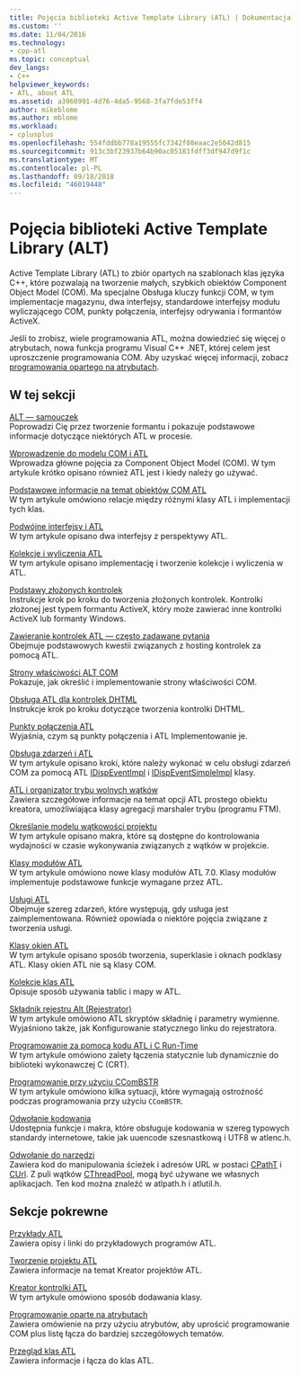 ```yaml
---
title: Pojęcia biblioteki Active Template Library (ATL) | Dokumentacja firmy Microsoft
ms.custom: ''
ms.date: 11/04/2016
ms.technology:
- cpp-atl
ms.topic: conceptual
dev_langs:
- C++
helpviewer_keywords:
- ATL, about ATL
ms.assetid: a3960991-4d76-4da5-9568-3fa7fde53ff4
author: mikeblome
ms.author: mblome
ms.workload:
- cplusplus
ms.openlocfilehash: 554fddbb778a19555fc7342f08eaac2e5642d815
ms.sourcegitcommit: 913c3bf23937b64b90ac05181fdff3df947d9f1c
ms.translationtype: MT
ms.contentlocale: pl-PL
ms.lasthandoff: 09/18/2018
ms.locfileid: "46019448"
---
```

# <a name="active-template-library-atl-concepts"></a>Pojęcia biblioteki Active Template Library (ALT)

Active Template Library (ATL) to zbiór opartych na szablonach klas języka C++, które pozwalają na tworzenie małych, szybkich obiektów Component Object Model (COM). Ma specjalne Obsługa kluczy funkcji COM, w tym implementacje magazynu, dwa interfejsy, standardowe interfejsy modułu wyliczającego COM, punkty połączenia, interfejsy odrywania i formantów ActiveX.

Jeśli to zrobisz, wiele programowania ATL, można dowiedzieć się więcej o atrybutach, nowa funkcja programu Visual C++ .NET, której celem jest uproszczenie programowania COM. Aby uzyskać więcej informacji, zobacz [programowania opartego na atrybutach](../windows/attributed-programming-concepts.md).

## <a name="in-this-section"></a>W tej sekcji

[ALT — samouczek](../atl/active-template-library-atl-tutorial.md)<br/>
Poprowadzi Cię przez tworzenie formantu i pokazuje podstawowe informacje dotyczące niektórych ATL w procesie.

[Wprowadzenie do modelu COM i ATL](../atl/introduction-to-com-and-atl.md)<br/>
Wprowadza główne pojęcia za Component Object Model (COM). W tym artykule krótko opisano również ATL jest i kiedy należy go używać.

[Podstawowe informacje na temat obiektów COM ATL](../atl/fundamentals-of-atl-com-objects.md)<br/>
W tym artykule omówiono relacje między różnymi klasy ATL i implementacji tych klas.

[Podwójne interfejsy i ATL](../atl/dual-interfaces-and-atl.md)<br/>
W tym artykule opisano dwa interfejsy z perspektywy ATL.

[Kolekcje i wyliczenia ATL](../atl/atl-collections-and-enumerators.md)<br/>
W tym artykule opisano implementację i tworzenie kolekcje i wyliczenia w ATL.

[Podstawy złożonych kontrolek](../atl/atl-composite-control-fundamentals.md)<br/>
Instrukcje krok po kroku do tworzenia złożonych kontrolek. Kontrolki złożonej jest typem formantu ActiveX, który może zawierać inne kontrolki ActiveX lub formanty Windows.

[Zawieranie kontrolek ATL — często zadawane pytania](../atl/atl-control-containment-faq.md)<br/>
Obejmuje podstawowych kwestii związanych z hosting kontrolek za pomocą ATL.

[Strony właściwości ALT COM](../atl/atl-com-property-pages.md)<br/>
Pokazuje, jak określić i implementowanie strony właściwości COM.

[Obsługa ATL dla kontrolek DHTML](../atl/atl-support-for-dhtml-controls.md)<br/>
Instrukcje krok po kroku dotyczące tworzenia kontrolki DHTML.

[Punkty połączenia ATL](../atl/atl-connection-points.md)<br/>
Wyjaśnia, czym są punkty połączenia i ATL Implementowanie je.

[Obsługa zdarzeń i ATL](../atl/event-handling-and-atl.md)<br/>
W tym artykule opisano kroki, które należy wykonać w celu obsługi zdarzeń COM za pomocą ATL [IDispEventImpl](../atl/reference/idispeventimpl-class.md) i [IDispEventSimpleImpl](../atl/reference/idispeventsimpleimpl-class.md) klasy.

[ATL i organizator trybu wolnych wątków](../atl/atl-and-the-free-threaded-marshaler.md)<br/>
Zawiera szczegółowe informacje na temat opcji ATL prostego obiektu kreatora, umożliwiająca klasy agregacji marshaler trybu (programu FTM).

[Określanie modelu wątkowości projektu](../atl/specifying-the-threading-model-for-a-project-atl.md)<br/>
W tym artykule opisano makra, które są dostępne do kontrolowania wydajności w czasie wykonywania związanych z wątków w projekcie.

[Klasy modułów ATL](../atl/atl-module-classes.md)<br/>
W tym artykule omówiono nowe klasy modułów ATL 7.0. Klasy modułów implementuje podstawowe funkcje wymagane przez ATL.

[Usługi ATL](../atl/atl-services.md)<br/>
Obejmuje szereg zdarzeń, które występują, gdy usługa jest zaimplementowana. Również opowiada o niektóre pojęcia związane z tworzenia usługi.

[Klasy okien ATL](../atl/atl-window-classes.md)<br/>
W tym artykule opisano sposób tworzenia, superklasie i oknach podklasy ATL. Klasy okien ATL nie są klasy COM.

[Kolekcje klas ATL](../atl/atl-collection-classes.md)<br/>
Opisuje sposób używania tablic i mapy w ATL.

[Składnik rejestru Alt (Rejestrator)](../atl/atl-registry-component-registrar.md)<br/>
W tym artykule omówiono ATL skryptów składnię i parametry wymienne. Wyjaśniono także, jak Konfigurowanie statycznego linku do rejestratora.

[Programowanie za pomocą kodu ATL i C Run-Time](../atl/programming-with-atl-and-c-run-time-code.md)<br/>
W tym artykule omówiono zalety łączenia statycznie lub dynamicznie do biblioteki wykonawczej C (CRT).

[Programowanie przy użyciu CComBSTR](../atl/programming-with-ccombstr-atl.md)<br/>
W tym artykule omówiono kilka sytuacji, które wymagają ostrożność podczas programowania przy użyciu `CComBSTR`.

[Odwołanie kodowania](../atl/atl-encoding-reference.md)<br/>
Udostępnia funkcje i makra, które obsługuje kodowania w szereg typowych standardy internetowe, takie jak uuencode szesnastkową i UTF8 w atlenc.h.

[Odwołanie do narzędzi](../atl/atl-utilities-reference.md)<br/>
Zawiera kod do manipulowania ścieżek i adresów URL w postaci [CPathT](../atl/reference/cpatht-class.md) i [CUrl](../atl/reference/curl-class.md). Z puli wątków [CThreadPool](../atl/reference/cthreadpool-class.md), mogą być używane we własnych aplikacjach. Ten kod można znaleźć w atlpath.h i atlutil.h.

## <a name="related-sections"></a>Sekcje pokrewne

[Przykłady ATL](../visual-cpp-samples.md)<br/>
Zawiera opisy i linki do przykładowych programów ATL.

[Tworzenie projektu ATL](../atl/reference/creating-an-atl-project.md)<br/>
Zawiera informacje na temat Kreator projektów ATL.

[Kreator kontrolki ATL](../atl/reference/atl-control-wizard.md)<br/>
W tym artykule omówiono sposób dodawania klasy.

[Programowanie oparte na atrybutach](../windows/attributed-programming-concepts.md)<br/>
Zawiera omówienie na przy użyciu atrybutów, aby uprościć programowanie COM plus listę łącza do bardziej szczegółowych tematów.

[Przegląd klas ATL](../atl/atl-class-overview.md)<br/>
Zawiera informacje i łącza do klas ATL.

